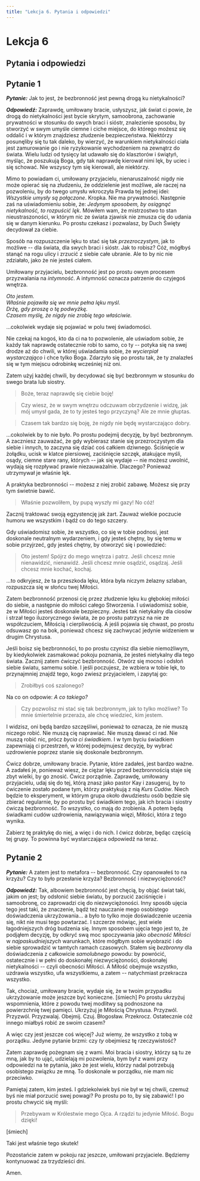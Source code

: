 ```yaml
---
title: "Lekcja 6. Pytania i odpowiedzi"
---
```


<div class="chHead">
  <h1>Lekcja 6</h1>
  <h2>Pytania i odpowiedzi</h2>
</div>

## Pytanie 1

***Pytanie:*** Jak to jest, że bezbronność jest pewną drogą ku nietykalności?

***Odpowiedź:*** Zaprawdę, umiłowany bracie, usłyszysz, jak świat ci powie, że drogą do nietykalności jest bycie skrytym, samoobrona, zachowanie prywatności w stosunku do swych  braci i sióstr, znalezienie sposobu, by stworzyć w swym umyśle ciemne i ciche miejsce, do którego możesz się oddalić i w którym znajdziesz złudzenie bezpieczeństwa. Niektórzy posunęliby się tu tak daleko, by wierzyć, że warunkiem nietykalności ciała jest zamurowanie go i nie ryzykowanie wychodzeniem na zewnątrz do świata. Wielu ludzi od tysięcy lat udawało się do klasztorów i świątyń, myśląc, że poszukują Boga, gdy tak naprawdę kierował nimi lęk, by uciec i się schować. Nie wszyscy tym się kierowali, ale niektórzy.

Mimo to powiadam ci, umiłowany przyjacielu, nienaruszalność nigdy nie może opierać się na złudzeniu, że oddzielenie jest możliwe, ale raczej na pozwoleniu, by do twego umysłu wkroczyła Prawda tej jednej idei: *Wszystkie umysły są połączone*. Kropka. Nie ma prywatności. Następnie zaś na uświadomieniu sobie, że: *Jedynym sposobem, by osiągnąć nietykalność, to rozpuścić lęk*. Mówiłem wam, że mistrzostwo to stan nieustraszoności, w którym nic ze świata zjawisk nie zmusza cię do udania się w danym kierunku. Po prostu czekasz i pozwalasz, by Duch Święty decydował za ciebie.

Sposób na rozpuszczenie lęku to stać się tak *przezroczystym*, jak to możliwe -- dla świata, dla swych braci i sióstr. Jak to robisz? Cóż, mógłbyś stanąć na rogu ulicy i zrzucić z siebie całe ubranie. Ale to by nic nie zdziałało, jako że nie jesteś ciałem.

Umiłowany przyjacielu, bezbronność jest po prostu owym procesem przyzwalania na *intymność*. A intymność oznacza patrzenie do czyjegoś wnętrza.

*Oto jestem.*<br>*Właśnie pojawiła się we mnie pełna lęku myśl.*<br>*Drżę, gdy proszę o tę podwyżkę.*<br>*Czasem myślę, że nigdy nie zrobię tego właściwie.*

&hellip;cokolwiek wydaje się pojawiać w polu twej świadomości.

Nie czekaj na kogoś, kto da ci na to pozwolenie, ale uświadom sobie, że każdy tak naprawdę ostatecznie robi to samo, co ty -- potyka się na swej drodze aż do chwili, w której uświadamia sobie, że *wycierpiał wystarczająco* i chce tylko Boga. Zdarzyło się po prostu tak, że ty znalazłeś się w tym miejscu odrobinkę wcześniej niż oni.

Zatem użyj każdej chwili, by decydować się być bezbronnym w stosunku do swego brata lub siostry.

> Boże, teraz naprawdę się ciebie boję!

> Czy wiesz, że w swym wnętrzu odczuwam obrzydzenie i widzę, jak mój umysł gada, że to ty jesteś tego przyczyną? Ale ze mnie głuptas.

> Czasem tak bardzo się boję, że nigdy nie będę wystarczająco dobry.

&hellip;cokolwiek by to nie było. Po prostu podejmij decyzję, by być bezbronnym. A zaczniesz zauważać, że gdy wybierasz stanie się przezroczystym dla siebie i innych, to zaczyna się dziać coś całkiem dziwnego. Ściśnięcie w żołądku, ucisk w klatce piersiowej, zaciśnięcie szczęk, atakujące myśli, osądy, ciemne stare rany, których -- jak się wydaje -- nie możesz uwolnić, wydają się rozpływać prawie niezauważalnie. Dlaczego? Ponieważ utrzymywał je właśnie lęk.

A praktyka bezbronności -- możesz z niej zrobić zabawę. Możesz się przy tym świetnie bawić.

> Właśnie pozwoliłem, by pupą wyszły mi gazy! No cóż!

Zacznij traktować swoją egzystencję jak żart. Zauważ wielkie poczucie humoru we wszystkim i bądź co do tego szczery.

Gdy uświadomisz sobie, że wszystko, co się w tobie podnosi, jest doskonale neutralnym wydarzeniem, i gdy jesteś chętny, by się temu w sobie przyjrzeć, gdy jesteś chętny, by otworzyć się i powiedzieć:

> Oto jestem! Spójrz do mego wnętrza i patrz. Jeśli chcesz mnie nienawidzić, nienawidź. Jeśli chcesz mnie osądzić, osądzaj. Jeśli chcesz mnie kochać, kochaj.

&hellip;to odkryjesz, że ta przeszkoda lęku, która była niczym żelazny szlaban, rozpuszcza się w słońcu twej Miłości.

Zatem bezbronność przenosi cię przez złudzenie lęku ku głębokiej miłości do siebie, a następnie do miłości całego Stworzenia. I uświadomisz sobie, że w Miłości jesteś doskonale bezpieczny. Jesteś tak nietykalny dla ciosów i strzał tego iluzorycznego świata, że po prostu patrzysz na nie ze współczuciem, Miłością i cierpliwością. A jeśli pojawia się chwast, po prostu odsuwasz go na bok, ponieważ chcesz się zachwycać jedynie widzeniem w drugim Chrystusa.

Jeśli boisz się bezbronności, to po prostu czynisz dla siebie niemożliwym, by kiedykolwiek zasmakować pokoju poznania, że jesteś nietykalny dla tego świata. Zacznij zatem ćwiczyć bezbronność. Otwórz się mocno i odsłoń siebie światu, samemu sobie. I jeśli poczujesz, że wzbiera w tobie lęk, to przynajmniej znajdź tego, kogo zwiesz przyjacielem, i zapytaj go:

> Zrobiłbyś coś szalonego?

Na co on odpowie: *A co takiego?*

> Czy pozwolisz mi stać się tak bezbronnym, jak to tylko możliwe? To mnie śmiertelnie przeraża, ale chcę wiedzieć, kim jestem.

I widzisz, oni będą bardzo szczęśliwi, ponieważ to oznacza, że nie muszą niczego robić. Nie muszą cię naprawiać. Nie muszą dawać ci rad. Nie muszą robić nic, prócz *bycia ci świadkiem*. I w tym byciu świadkiem zapewniają ci przestrzeń, w której podejmujesz decyzję, by wybrać uzdrowienie poprzez stanie się doskonale bezbronnym.

Ćwicz dobrze, umiłowany bracie. Pytanie, które zadałeś, jest bardzo ważne. A zadałeś je, ponieważ wiesz, że ciężar lęku przed bezbronnością staje się zbyt wielki, by go znosić. Ćwicz porządnie. Zaprawdę, umiłowany przyjacielu, udaj się do tej, którą znasz jako pastor Kay i zasugeruj, by to ćwiczenie zostało podane tym, którzy praktykują z nią *Kurs Cudów*. Niech będzie to eksperyment, w którym grupa około dwudziestu osób będzie się zbierać regularnie, by po prostu być świadkiem tego, jak ich bracia i siostry ćwiczą bezbronność. To wszystko, co mają do zrobienia. A potem będą świadkami cudów uzdrowienia, nawiązywania więzi, Miłości, która z tego wynika.

Zabierz tę praktykę do niej, a więc i do nich. I ćwicz dobrze, będąc częścią tej grupy. To powinna być wystarczająca odpowiedź na teraz.



## Pytanie 2

***Pytanie:*** A zatem jest to metafora -- bezbronność. Czy opanowałeś to na krzyżu? Czy to było przesłanie krzyża? Bezbronność i niezwyciężoność?

***Odpowiedź:*** Tak, albowiem bezbronność jest chęcią, by objąć świat taki, jakim on jest; by odsłonić siebie światu, by porzucić zaciśnięcie i samoobronę, co zaprowadzi cię do niezwyciężoności. Inny sposób ujęcia tego jest taki, że znaczenie, bądź też nauczanie mego osobistego doświadczenia ukrzyżowania&hellip; a było to tylko moje doświadczenie uczenia się, nikt nie musi tego powtarzać. I szczerze mówiąc, jest wiele łagodniejszych dróg budzenia się. Innym sposobem ujęcia tego jest to, że podjąłem decyzję, by odkryć swą moc spoczywania jako *obecność Miłości* w *najpaskudniejszych* warunkach, które mógłbym sobie wyobrazić i do siebie sprowadzić w tamtych ramach czasowych. Stałem się *bezbronny* dla doświadczenia z całkowicie *samolubnego* powodu: by powrócić, ostatecznie i w pełni do doskonałej niezwyciężoności, doskonałej nietykalności -- czyli obecności Miłości. A Miłość obejmuje wszystko, uzdrawia wszystko, ufa wszystkiemu, a zatem -- natychmiast przekracza wszystko.

Tak, chociaż, umiłowany bracie, wydaje się, że w twoim przypadku ukrzyżowanie może jeszcze być konieczne. [śmiech] Po prostu ukrzyżuj wspomnienia, które z powodu twej modlitwy są podnoszone na powierzchnię twej pamięci. Ukrzyżuj je Miłością Chrystusa. Przyzwól. Przyzwól. Przyzwalaj. Obejmij. Czuj. Błogosław. Przekrocz. Ostatecznie cóż innego miałbyś robić ze swoim czasem?

A więc czy jest jeszcze coś więcej? Już wiemy, że wszystko z tobą w porządku. Jedyne pytanie brzmi: czy *ty* obejmiesz tę rzeczywistość?

Zatem zaprawdę pożegnam się z wami. Moi bracia i siostry, którzy są tu ze mną, jak by to ująć, udzielają mi pozwolenia, bym był z wami przy odpowiedzi na te pytania, jako że jest wielu, którzy nadal potrzebują osobistego związku ze mną. To doskonale w porządku, nie mam nic przeciwko.

Pamiętaj zatem, kim jesteś. I gdziekolwiek byś nie był w tej chwili, czemuż byś nie miał porzucić swej powagi? Po prostu po to, by się zabawić! I po prostu chwycić się myśli:

> Przebywam w Królestwie mego Ojca. A rządzi tu jedynie Miłość. Bogu dzięki!

[śmiech]

Taki jest właśnie tego skutek!

Pozostańcie zatem w pokoju raz jeszcze, umiłowani przyjaciele. Będziemy kontynuować za trzydzieści dni.

Amen.

